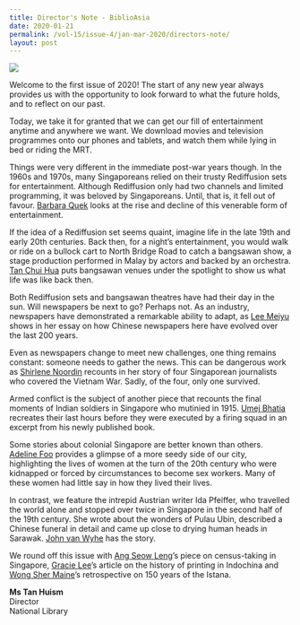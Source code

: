 ```yaml
---
title: Director's Note - BiblioAsia
date: 2020-01-21
permalink: /vol-15/issue-4/jan-mar-2020/directors-note/
layout: post
---
```

<img src="/images/Vol-15-issue-4/vol15_iss4.jpg">


Welcome to the first issue of 2020! The start of any new year always provides us with the opportunity to look forward to what the future holds, and to reflect on our past.

Today, we take it for granted that we can get our fill of entertainment anytime and anywhere we want. We download movies and television programmes onto our phones and tablets, and watch them while lying in bed or riding the MRT.

Things were very different in the immediate post-war years though. In the 1960s and 1970s, many Singaporeans relied on their trusty Rediffusion sets for entertainment. Although Rediffusion only had two channels and limited programming, it was beloved by Singaporeans. Until, that is, it fell out of favour. [Barbara Quek](https://nlb-ba-staging.netlify.app/vol-15/issue-4/jan-mar-2020/rdifs-gden-yrs/) looks at the rise and decline of this venerable form of entertainment.

If the idea of a Rediffusion set seems quaint, imagine life in the late 19th and early 20th centuries. Back then, for a night’s entertainment, you would walk or ride on a bullock cart to North Bridge Road to catch a bangsawan show, a stage production performed in Malay by actors and backed by an orchestra. [Tan Chui Hua](https://nlb-ba-staging.netlify.app/vol-15/issue-4/jan-mar-2020/theatres-of-bangsw/) puts bangsawan venues under the spotlight to show us what life was like back then.

Both Rediffusion sets and bangsawan theatres have had their day in the sun. Will newspapers be next to go? Perhaps not. As an industry, newspapers have demonstrated a remarkable ability to adapt, as [Lee Meiyu](https://nlb-ba-staging.netlify.app/vol-15/issue-4/jan-mar-2020/) shows in her essay on how Chinese newspapers here have evolved over the last 200 years.

Even as newspapers change to meet new challenges, one thing remains constant: someone needs to gather the news. This can be dangerous work as [Shirlene Noordin](https://nlb-ba-staging.netlify.app/vol-15/issue-4/jan-mar-2020/viet-war-through-sg/) recounts in her story of four Singaporean journalists who covered the Vietnam War. Sadly, of the four, only one survived.

Armed conflict is the subject of another piece that recounts the final moments of Indian soldiers in Singapore who mutinied in 1915. [Umej Bhatia](https://nlb-ba-staging.netlify.app/vol-15/issue-4/jan-mar-2020/trial-by-firing-sqd/) recreates their last hours before they were executed by a firing squad in an excerpt from his newly published book.

Some stories about colonial Singapore are better known than others. [Adeline Foo](https://nlb-ba-staging.netlify.app/vol-15/issue-4/jan-mar-2020/women-w-commodities/) provides a glimpse of a more seedy side of our city, highlighting the lives of women at the turn of the 20th century who were kidnapped or forced by circumstances to become sex workers. Many of these women had little say in how they lived their lives.

In contrast, we feature the intrepid Austrian writer Ida Pfeiffer, who travelled the world alone and stopped over twice in Singapore in the second half of the 19th century. She wrote about the wonders of Pulau Ubin, described a Chinese funeral in detail and came up close to drying human heads in Sarawak. [John van Wyhe](https://nlb-ba-staging.netlify.app/vol-15/issue-4/jan-mar-2020/s-t-c-sea/) has the story.

We round off this issue with [Ang Seow Leng](https://nlb-ba-staging.netlify.app/vol-15/issue-4/jan-mar-2020/head-count-history/)’s piece on census-taking in Singapore, [Gracie Lee](https://nlb-ba-staging.netlify.app/vol-15/issue-4/jan-mar-2020/printing-in-indochi/)’s article on the history of printing in Indochina and [Wong Sher Maine](https://nlb-ba-staging.netlify.app/vol-15/issue-4/jan-mar-2020/istana-turns-150/)’s retrospective on 150 years of the Istana.


<b>Ms Tan Huism</b>
<br>Director<br>National Library